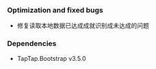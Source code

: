 ### Optimization and fixed bugs
- 修复读取本地数据已达成成就识别成未达成的问题

### Dependencies

- TapTap.Bootstrap v3.5.0